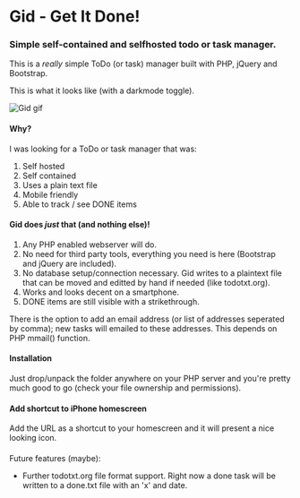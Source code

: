 # Gid - Get It Done!

### Simple self-contained and selfhosted todo or task manager.
This is a *really* simple ToDo (or task) manager built with PHP, jQuery and Bootstrap.

This is what it looks like (with a darkmode toggle).

![Gid gif](https://piks.nl/upload/upload/gid/gid-dark.gif) 

#### Why?
I was looking for a ToDo or task manager that was:
1. Self hosted
2. Self contained
3. Uses a plain text file
4. Mobile friendly
5. Able to track / see DONE items

#### Gid does *just* that (and nothing else)!
1. Any PHP enabled webserver will do.
2. No need for third party tools, everything you need is here (Bootstrap and jQuery are included).
3. No database setup/connection necessary. Gid writes to a plaintext file that can be moved and editted by hand if needed (like todotxt.org).
4. Works and looks decent on a smartphone.
5. DONE items are still visible with a strikethrough.

There is the option to add an email address (or list of addresses seperated by comma); new tasks will emailed to these addresses. This depends on PHP mmail() function.

#### Installation
Just drop/unpack the folder anywhere on your PHP server and you're pretty much good to go (check your file ownership and permissions).

#### Add shortcut to iPhone homescreen
Add the URL as a shortcut to your homescreen and it will present a nice looking icon.

#### 
Future features (maybe):
- Further todotxt.org file format support. Right now a done task will be written to a done.txt file with an 'x' and date.

